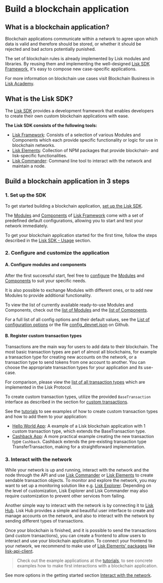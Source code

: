 # Build a blockchain application

## What is a blockchain application?

Blockchain applications communicate within a network to agree upon which data is valid and therefore should be stored, or whether it should be rejected and bad actors potentially punished.

The set of blockchain rules is already implemented by Lisk modules and libraries. By reusing them and implementing the well-designed [Lisk SDK Framework](../lisk-sdk/introduction.md), it's easy to compose new case-specific applications.

For more information on blockchain use cases visit Blockchain Business in [Lisk Academy](https://lisk.io/academy/blockchain-business/blockchain-in-business).

## What is the Lisk SDK?

The [Lisk SDK](../lisk-sdk/introduction.md) provides a development framework that enables developers to create their own custom blockchain applications with ease.

__The Lisk SDK consists of the following tools:__

- [Lisk Framework](../lisk-sdk/lisk-framework/introduction.md): Consists of a selection of various Modules and Components which each provide specific functionality or logic for use in blockchain networks.
- [Lisk Elements](../lisk-sdk/lisk-elements/introduction.md): Collection of NPM packages that provide blockchain- and lisk-specific functionalities.
- [Lisk Commander](../lisk-sdk/lisk-commander/introduction.md): Command line tool to interact with the network and maintain a node.

## Build a blockchain application in 3 steps

### 1. Set up the SDK
To get started building a blockchain application, [set up the Lisk SDK](../lisk-sdk/introduction.md#setup).

The [Modules](../lisk-sdk/lisk-framework/introduction.md#modules) and [Components](../lisk-sdk/lisk-framework/introduction.md#components) of [Lisk Framework](../lisk-sdk/lisk-framework/introduction.md) come with a set of predefined default configurations, allowing you to start and test your network immediately.

To get your blockchain application started for the first time, follow the steps described in the [Lisk SDK - Usage](../lisk-sdk/introduction.md#usage) section.

### 2. Configure and customize the application

#### A. Configure modules and components
After the first successful start, feel free to [configure](../lisk-sdk/lisk-framework/configuration.md) the [Modules](../lisk-sdk/lisk-framework/introduction.md#modules) and [Components](../lisk-sdk/lisk-framework/introduction.md#components) to suit your specific needs.

It is also possible to exchange Modules with different ones, or to add new Modules to provide additional functionality.

To view the list of currently available ready-to-use Modules and Components, check out the [list of Modules](../lisk-sdk/lisk-framework/introduction.md#list-of-core-modules) and the [list of Components](../lisk-sdk/lisk-framework/introduction.md#components).

For a full list of all config options and their default values, see the [List of configuration options](../lisk-sdk/configuration.md#list-of-configuration-options) or the file [config_devnet.json](https://github.com/LiskHQ/lisk-sdk/blob/development/sdk/src/samples/config_devnet.json) on Github.

#### B. Register custom transaction types
Transactions are the main way for users to add data to their blockchain.
The most basic transaction types are part of almost all blockchains, for example a transaction type for creating new accounts on the network, or a transaction type to send tokens from one account to another.
You can choose the appropriate transaction types for your application and its use-case.

For comparison, please view the [list of all transaction types](../lisk-protocol/transactions.md) which are implemented in the Lisk Protocol.

To create custom transaction types, utilize the provided `BaseTransaction` interface as described in the section for [custom transactions](custom-transactions.md).

See the [tutorials](tutorials.md) to see examples of how to create custom transaction types and how to add them to your application:

- [Hello World App](tutorials/hello-world.md): A example of a Lisk blockchain application with 1 custom transaction type, which extends the BaseTransaction type.
- [Cashback App](tutorials/cashback.md): A more practical example creating the new transaction type `Cashback`. Cashback extends the pre-existing transaction type TransferTransaction, making for a straightforward implementation.

### 3. Interact with the network
While your network is up and running, interact with the network and the node through the API and use [Lisk Commander](../lisk-sdk/lisk-commander/introduction.md) or [Lisk Elements](../lisk-sdk/lisk-elements/introduction.md) to create sendable transaction objects.
To monitor and explore the network, you may want to set up a monitoring solution like e.g. [Lisk Explorer](https://github.com/LiskHQ/lisk-explorer).
Depending on the level of customization, Lisk Explorer and Lisk Commander may also require customization to prevent other services from failing.

Another simple way to interact with the network is by connecting it to [Lisk Hub](https://github.com/LiskHQ/lisk-hub).
Lisk Hub provides a simple and beautiful user interface to create and manage accounts on the network, and also to interact with the network by sending different types of transactions.

Once your blockchain is finished, and it is possible to send the transactions (and custom transactions), you can create a frontend to allow users to interact and use your blockchain application.
To connect your frontend to your network, we recommend to make use of [Lisk Elements' packages](../lisk-sdk/lisk-elements/packages.md) like [lisk-api-client](../lisk-sdk/lisk-elements/packages/api-client.md).

> Check out the example applications at the [tutorials](tutorials.md), to see concrete examples how to make first interactions with a blockchain application.

See more options in the getting started section [Interact with the network](interact-with-network.md).
